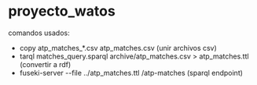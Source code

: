 # proyecto_watos
comandos usados:
- copy atp_matches_*.csv atp_matches.csv (unir archivos csv)
- tarql matches_query.sparql archive/atp_matches.csv > atp_matches.ttl (convertir a rdf)
- fuseki-server --file ../atp_matches.ttl /atp-matches (sparql endpoint)
